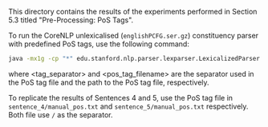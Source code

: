 This directory contains the results of the experiments performed in Section 5.3 titled "Pre-Processing: PoS Tags".

To run the CoreNLP unlexicalised (`englishPCFG.ser.gz`) constituency parser with predefined PoS tags, use the following command:
```bash
java -mx1g -cp "*" edu.stanford.nlp.parser.lexparser.LexicalizedParser -sentences newline -tokenized -tagSeparator <tag_separator> -tokenizerFactory edu.stanford.nlp.process.WhitespaceTokenizer -tokenizerMethod newCoreLabelTokenizerFactory edu/stanford/nlp/models/lexparser/englishPCFG.ser.gz <pos_tag_filename>
```
where <tag_separator> and <pos_tag_filename> are the separator used in the PoS tag file and the path to the PoS tag file, respectively.

To replicate the results of Sentences 4 and 5, use the PoS tag file in `sentence_4/manual_pos.txt` and `sentence_5/manual_pos.txt` respectively. Both file use `/` as the separator.